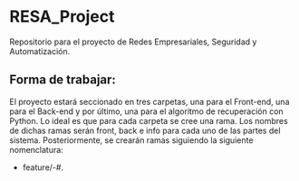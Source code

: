 # RESA_Project
Repositorio para el proyecto de Redes Empresariales, Seguridad y Automatización.

## Forma de trabajar: 
El proyecto estará seccionado en tres carpetas, una para el Front-end, una para el Back-end y por último, una para el algoritmo de recuperación con Python.
Lo ideal es que para cada carpeta se cree una rama. Los nombres de dichas ramas serán front, back e info para cada uno de las partes del sistema. Posteriormente, se crearán ramas siguiendo la siguiente nomenclatura:

- feature/<branch name>-#<n de feauture>.



